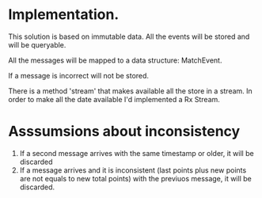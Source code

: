 
# Implementation.

 This solution is based on immutable data. All the events will be stored and will be queryable.

 All the messages will be mapped to a data structure: MatchEvent.

 If a message is incorrect will not be stored.

 There is a method 'stream' that makes available all the store in a stream. In order to make all the date available I'd implemented a Rx Stream.


# Asssumsions about inconsistency

 1. If a second message arrives with the same timestamp or older, it will be discarded
 2. If a message arrives and it is inconsistent (last points plus new points are not equals to new total points) with the previuos message, it will be discarded.
